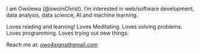 I am Owolewa (@owoinChrist).
I’m interested in web/software development, data analysis, data science, AI and machine learning.

Loves reading and learning!
Loves Meditating.
Loves solving problems.
Loves programming.
Loves trying out new things.

Reach me at: owo4signs@gmail.com

<!---
owoinChrist/owoinChrist is a ✨ special ✨ repository because its `README.md` (this file) appears on your GitHub profile.
You can click the Preview link to take a look at your changes.
--->
